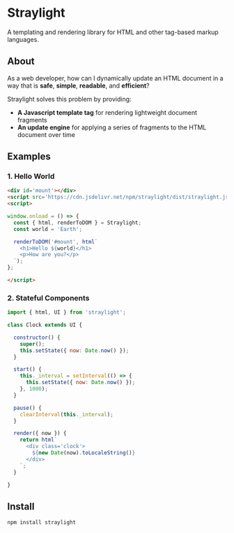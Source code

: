 # Straylight

A templating and rendering library for HTML and other tag-based markup languages.

## About

As a web developer, how can I dynamically update an HTML document in a way that is **safe**, **simple**, **readable**, and **efficient**?

Straylight solves this problem by providing:

- **A Javascript template tag** for rendering lightweight document fragments
- **An update engine** for applying a series of fragments to the HTML document over time


## Examples

### 1. Hello World

```html
<div id='mount'></div>
<script src='https://cdn.jsdelivr.net/npm/straylight/dist/straylight.js'></script>
<script>

window.onload = () => {
  const { html, renderToDOM } = Straylight;
  const world = 'Earth';

  renderToDOM('#mount', html`
    <h1>Hello ${world}</h1>
    <p>How are you?</p>
  `);
};

</script>
```

### 2. Stateful Components

```js
import { html, UI } from 'straylight';

class Clock extends UI {

  constructor() {
    super();
    this.setState({ now: Date.now() });
  }

  start() {
    this._interval = setInterval(() => {
      this.setState({ now: Date.now() });
    }, 1000);
  }

  pause() {
    clearInterval(this._interval);
  }

  render({ now }) {
    return html`
      <div class='clock'>
        ${new Date(now).toLocaleString()}
      </div>
    `;
  }

}
```

## Install

```sh
npm install straylight
```
